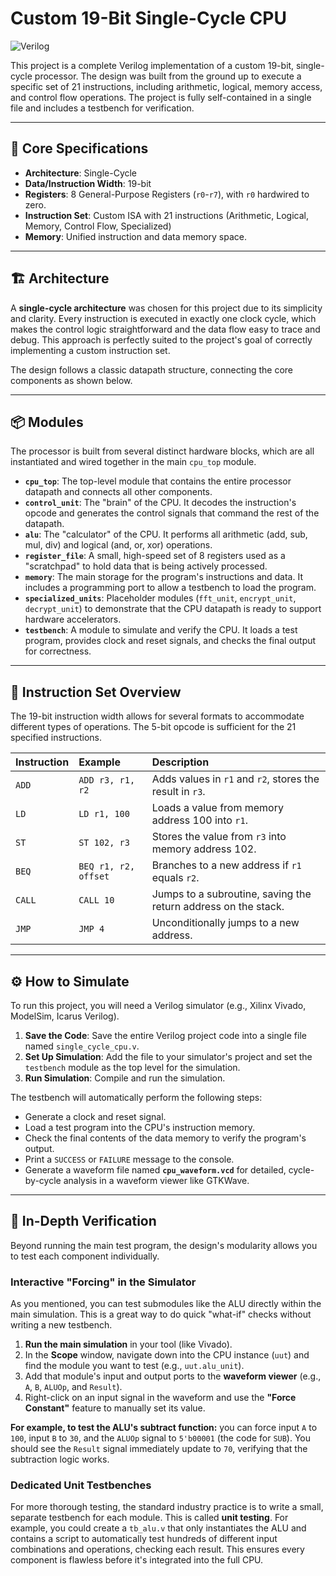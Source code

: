 # Custom 19-Bit Single-Cycle CPU

![Verilog](https://img.shields.io/badge/Language-Verilog-blue.svg)

This project is a complete Verilog implementation of a custom 19-bit, single-cycle processor. The design was built from the ground up to execute a specific set of 21 instructions, including arithmetic, logical, memory access, and control flow operations. The project is fully self-contained in a single file and includes a testbench for verification.

---
## 📜 Core Specifications

* **Architecture**: Single-Cycle
* **Data/Instruction Width**: 19-bit
* **Registers**: 8 General-Purpose Registers (`r0`-`r7`), with `r0` hardwired to zero.
* **Instruction Set**: Custom ISA with 21 instructions (Arithmetic, Logical, Memory, Control Flow, Specialized)
* **Memory**: Unified instruction and data memory space.

---
## 🏗️ Architecture

A **single-cycle architecture** was chosen for this project due to its simplicity and clarity. Every instruction is executed in exactly one clock cycle, which makes the control logic straightforward and the data flow easy to trace and debug. This approach is perfectly suited to the project's goal of correctly implementing a custom instruction set.

The design follows a classic datapath structure, connecting the core components as shown below.



---
## 📦 Modules

The processor is built from several distinct hardware blocks, which are all instantiated and wired together in the main `cpu_top` module.

* **`cpu_top`**: The top-level module that contains the entire processor datapath and connects all other components.
* **`control_unit`**: The "brain" of the CPU. It decodes the instruction's opcode and generates the control signals that command the rest of the datapath.
* **`alu`**: The "calculator" of the CPU. It performs all arithmetic (add, sub, mul, div) and logical (and, or, xor) operations.
* **`register_file`**: A small, high-speed set of 8 registers used as a "scratchpad" to hold data that is being actively processed.
* **`memory`**: The main storage for the program's instructions and data. It includes a programming port to allow a testbench to load the program.
* **`specialized_units`**: Placeholder modules (`fft_unit`, `encrypt_unit`, `decrypt_unit`) to demonstrate that the CPU datapath is ready to support hardware accelerators.
* **`testbench`**: A module to simulate and verify the CPU. It loads a test program, provides clock and reset signals, and checks the final output for correctness.

---
## 📝 Instruction Set Overview

The 19-bit instruction width allows for several formats to accommodate different types of operations. The 5-bit opcode is sufficient for the 21 specified instructions.

| Instruction | Example             | Description                                          |
| :---------- | :------------------ | :--------------------------------------------------- |
| `ADD`       | `ADD r3, r1, r2`    | Adds values in `r1` and `r2`, stores the result in `r3`. |
| `LD`        | `LD r1, 100`        | Loads a value from memory address 100 into `r1`.     |
| `ST`        | `ST 102, r3`        | Stores the value from `r3` into memory address 102.  |
| `BEQ`       | `BEQ r1, r2, offset`| Branches to a new address if `r1` equals `r2`.         |
| `CALL`      | `CALL 10`           | Jumps to a subroutine, saving the return address on the stack. |
| `JMP`       | `JMP 4`             | Unconditionally jumps to a new address.              |

---
## ⚙️ How to Simulate

To run this project, you will need a Verilog simulator (e.g., Xilinx Vivado, ModelSim, Icarus Verilog).

1.  **Save the Code**: Save the entire Verilog project code into a single file named `single_cycle_cpu.v`.
2.  **Set Up Simulation**: Add the file to your simulator's project and set the `testbench` module as the top level for the simulation.
3.  **Run Simulation**: Compile and run the simulation.

The testbench will automatically perform the following steps:
* Generate a clock and reset signal.
* Load a test program into the CPU's instruction memory.
* Check the final contents of the data memory to verify the program's output.
* Print a `SUCCESS` or `FAILURE` message to the console.
* Generate a waveform file named **`cpu_waveform.vcd`** for detailed, cycle-by-cycle analysis in a waveform viewer like GTKWave.

---
## 🔬 In-Depth Verification

Beyond running the main test program, the design's modularity allows you to test each component individually.

### Interactive "Forcing" in the Simulator
As you mentioned, you can test submodules like the ALU directly within the main simulation. This is a great way to do quick "what-if" checks without writing a new testbench.

1.  **Run the main simulation** in your tool (like Vivado).
2.  In the **Scope** window, navigate down into the CPU instance (`uut`) and find the module you want to test (e.g., `uut.alu_unit`).
3.  Add that module's input and output ports to the **waveform viewer** (e.g., `A`, `B`, `ALUOp`, and `Result`).
4.  Right-click on an input signal in the waveform and use the **"Force Constant"** feature to manually set its value.

**For example, to test the ALU's subtract function:** you can force input `A` to `100`, input `B` to `30`, and the `ALUOp` signal to `5'b00001` (the code for `SUB`). You should see the `Result` signal immediately update to `70`, verifying that the subtraction logic works.

### Dedicated Unit Testbenches
For more thorough testing, the standard industry practice is to write a small, separate testbench for each module. This is called **unit testing**. For example, you could create a `tb_alu.v` that only instantiates the ALU and contains a script to automatically test hundreds of different input combinations and operations, checking each result. This ensures every component is flawless before it's integrated into the full CPU.
